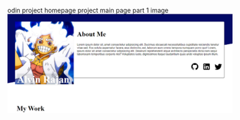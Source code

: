 odin project homepage project 
main page part 1 image
![image alt](https://github.com/AlvinRajan/home-page/blob/2b1c7203d92b990f22305caa153e0ed75a054bdd/pageshot-1.png)
